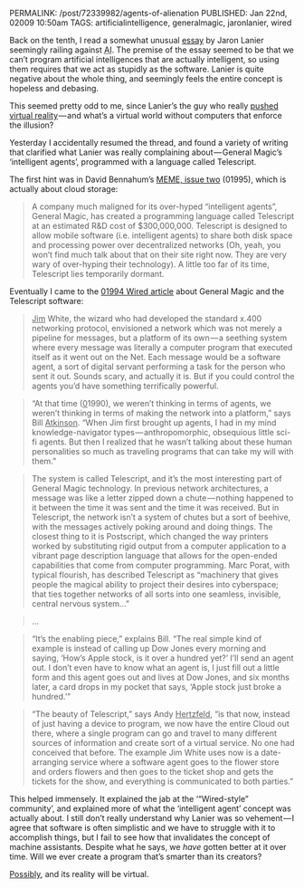 PERMALINK: /post/72339982/agents-of-alienation
PUBLISHED: Jan 22nd, 02009 10:50am
TAGS: artificialintelligence, generalmagic, jaronlanier, wired

Back on the tenth, I read a somewhat unusual [essay][aoa] by
<span class='person'>Jaron Lanier</span> seemingly railing against
<abbr class='smallcaps' title='Artificial Intelligence'>AI</abbr>.
The premise of the essay seemed to be that we can’t program artificial
intelligences that are actually intelligent, so using them requires that we act
as stupidly as the software. Lanier is quite negative about the whole thing,
and seemingly feels the entire concept is hopeless and debasing.

 [aoa]: http://jaronlanier.com/agentalien.html "‘Agents of Alienation’, 01995"

This seemed pretty odd to me, since Lanier’s the guy who really
[pushed virtual reality][jli] — and what’s a virtual world without computers
that enforce the illusion?

 [jli]: http://web.archive.org/web/20010520132549/http://www.advanced.org/jaron/vrint.html "‘A Portrait of the Young Visionary’, 01988"

Yesterday I accidentally resumed the thread, and found a variety of writing
that clarified what Lanier was really complaining
about — <span class='company'>General Magic</span>’s ‘intelligent agents’,
programmed with a language called Telescript.

The first hint was in <span class='person'>David Bennahum</span>’s
[MEME, issue two][meme102] (01995), which is actually about cloud storage:

 [meme102]: http://memex.org/meme1-02.html

> A company much maligned for its over-hyped “intelligent agents”,
> General Magic, has created a programming
> language called Telescript at an estimated <abbr class='smallcaps'>R&D</abbr>
> cost of $300,000,000. Telescript is designed to allow mobile software
> (<abbr lang='la'>i.e.</abbr> intelligent agents) to share both disk space
> and processing power over decentralized networks (Oh, yeah, you won’t find
> much talk about that on their site right now. They are very wary of
> over-hyping their technology). A little too far of its time, Telescript lies
> temporarily dormant.

Eventually I came to the [01994 <span class='magazine'>Wired</span> article][w]
about General Magic and the Telescript software:

 [w]: http://www.wired.com/wired/archive/2.04/general.magic_pr.html "‘Bill and Andy’s Excellent Adventure Ⅱ’"

> <span class='person'><ins>Jim</ins> White</span>, the wizard who had
> developed the standard x.400 networking protocol, envisioned a network which
> was not merely a pipeline for messages, but a platform of its own — a
> seething system where every message was literally a computer program that
> executed itself as it went out on the Net. Each message would be a software
> agent, a sort of digital servant performing a task for the person who sent it
> out. Sounds scary, and actually it is. But if you could control the agents
> you’d have something terrifically powerful.

> “At that time (<ins>0</ins>1990), we weren’t thinking in terms of agents,
> we weren’t thinking in terms of making the network into a platform,” says
> <span class='person'>Bill <ins>Atkinson</ins></span>. “When Jim first
> brought up agents, I had in my mind knowledge-navigator
> types — anthropomorphic, obsequious little sci-fi agents. But then I realized
> that he wasn’t talking about these human personalities so much as traveling
> programs that can take my will with them.”

> The system is called Telescript, and it’s the most interesting part of
> General Magic technology. In previous network
> architectures, a message was like a letter zipped down a chute — nothing
> happened to it between the time it was sent and the time it was received. But
> in Telescript, the network isn’t a system of chutes but a sort of beehive,
> with the messages actively poking around and doing things. The closest thing
> to it is Postscript, which changed the way printers worked by substituting
> rigid output from a computer application to a vibrant page description
> language that allows for the open-ended capabilities that come from computer
> programming. <span class='person'>Marc Porat</span>, with typical flourish,
> has described Telescript as “machinery that gives people the magical ability
> to project their desires into cyberspace; that ties together networks of all
> sorts into one seamless, invisible, central nervous system…”

> …

> “It’s the enabling piece,” explains Bill. “The real simple kind of example is
> instead of calling up Dow Jones every morning and saying, ‘How’s Apple stock,
> is it over a hundred yet?’ I’ll send an agent out. I don’t even have to know
> what an agent is, I just fill out a little form and this agent goes out and
> lives at Dow Jones, and six months later, a card drops in my pocket that
> says, ‘Apple stock just broke a hundred.’”

> “The beauty of Telescript,” says
> <span class='person'>Andy <ins>Hertzfeld</ins></span>, “is that now,
> instead of just having a device to program, we now have the entire Cloud out
> there, where a single program can go and travel to many different sources of
> information and create sort of a virtual service. No one had conceived that
> before. The example Jim White uses now is a date-arranging service where a
> software agent goes to the flower store and orders flowers and then goes to
> the ticket shop and gets the tickets for the show, and everything is
> communicated to both parties.”

This helped immensely. It explained the jab at the
‘“<span class='magazine'>Wired</span>-style” community’, and explained more of
what the ‘intelligent agent’ concept was actually about. I still don’t really
understand why Lanier was so vehement — I agree that software is often
simplistic and we have to struggle with it to accomplish things, but I fail to
see how that invalidates the concept of machine assistants. Despite what he
says, we *have* gotten better at it over time. Will we ever create a program
that’s smarter than its creators?

[Possibly][techsing], and its reality will be virtual.

 [techsing]: http://en.wikipedia.org/wiki/Technological_singularity "Wikipedia article for technological singularity"
